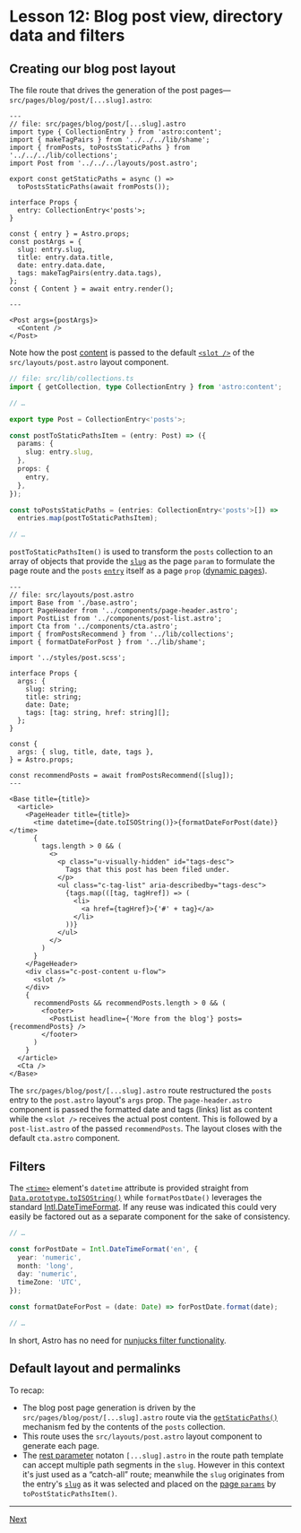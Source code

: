 # Lesson 12: Blog post view, directory data and filters

## Creating our blog post layout

The file route that drives the generation of the post pages—`src/pages/blog/post/[...slug].astro`:

```Astro
---
// file: src/pages/blog/post/[...slug].astro
import type { CollectionEntry } from 'astro:content';
import { makeTagPairs } from '../../../lib/shame';
import { fromPosts, toPostsStaticPaths } from '../../../lib/collections';
import Post from '../../../layouts/post.astro';

export const getStaticPaths = async () =>
  toPostsStaticPaths(await fromPosts());

interface Props {
  entry: CollectionEntry<'posts'>;
}

const { entry } = Astro.props;
const postArgs = {
  slug: entry.slug,
  title: entry.data.title,
  date: entry.data.date,
  tags: makeTagPairs(entry.data.tags),
};
const { Content } = await entry.render();

---

<Post args={postArgs}>
  <Content />
</Post>
```

Note how the post [content](https://docs.astro.build/en/reference/api-reference/#render) is passed to the default [`<slot />`](https://docs.astro.build/en/core-concepts/astro-components/#slots) of the `src/layouts/post.astro` layout component.

```TypeScript
// file: src/lib/collections.ts
import { getCollection, type CollectionEntry } from 'astro:content';

// …

export type Post = CollectionEntry<'posts'>;

const postToStaticPathsItem = (entry: Post) => ({
  params: {
    slug: entry.slug,
  },
  props: {
    entry,
  },
});

const toPostsStaticPaths = (entries: CollectionEntry<'posts'>[]) =>
  entries.map(postToStaticPathsItem);

// …
```

`postToStaticPathsItem()` is used to transform the `posts` collection to an array of objects that provide the [`slug`](https://docs.astro.build/en/reference/api-reference/#slug) as the page `param` to formulate the page route and the `posts` [`entry`](https://docs.astro.build/en/reference/api-reference/#collection-entry-type) itself as a page `prop` ([dynamic pages](https://docs.astro.build/en/core-concepts/routing/#example-dynamic-pages-at-multiple-levels)).

```Astro
---
// file: src/layouts/post.astro
import Base from './base.astro';
import PageHeader from '../components/page-header.astro';
import PostList from '../components/post-list.astro';
import Cta from '../components/cta.astro';
import { fromPostsRecommend } from '../lib/collections';
import { formatDateForPost } from '../lib/shame';

import '../styles/post.scss';

interface Props {
  args: {
    slug: string;
    title: string;
    date: Date;
    tags: [tag: string, href: string][];
  };
}

const {
  args: { slug, title, date, tags },
} = Astro.props;

const recommendPosts = await fromPostsRecommend([slug]);
---

<Base title={title}>
  <article>
    <PageHeader title={title}>
      <time datetime={date.toISOString()}>{formatDateForPost(date)}</time>
      {
        tags.length > 0 && (
          <>
            <p class="u-visually-hidden" id="tags-desc">
              Tags that this post has been filed under.
            </p>
            <ul class="c-tag-list" aria-describedby="tags-desc">
              {tags.map(([tag, tagHref]) => (
                <li>
                  <a href={tagHref}>{'#' + tag}</a>
                </li>
              ))}
            </ul>
          </>
        )
      }
    </PageHeader>
    <div class="c-post-content u-flow">
      <slot />
    </div>
    {
      recommendPosts && recommendPosts.length > 0 && (
        <footer>
          <PostList headline={'More from the blog'} posts={recommendPosts} />
        </footer>
      )
    }
  </article>
  <Cta />
</Base>
```

The `src/pages/blog/post/[...slug].astro` route restructured the `posts` entry to the `post.astro` layout's `args` prop. The `page-header.astro` component is passed the formatted date and tags (links) list as content while the `<slot />` receives the actual post content. This is followed by a `post-list.astro` of the passed `recommendPosts`. The layout closes with the default `cta.astro` component.

## Filters

The [`<time>`](https://developer.mozilla.org/en-US/docs/Web/HTML/Element/time) element's `datetime` attribute is provided straight from [`Data.prototype.toISOString()`](https://developer.mozilla.org/en-US/docs/Web/JavaScript/Reference/Global_Objects/Date/toISOString) while `formatPostDate()` leverages the standard [Intl.DateTimeFormat](https://developer.mozilla.org/en-US/docs/Web/JavaScript/Reference/Global_Objects/Intl/DateTimeFormat). If any reuse was indicated this could very easily be factored out as a separate component for the sake of consistency.

```TypeScript
// …

const forPostDate = Intl.DateTimeFormat('en', {
  year: 'numeric',
  month: 'long',
  day: 'numeric',
  timeZone: 'UTC',
});

const formatDateForPost = (date: Date) => forPostDate.format(date);

// …
```

In short, Astro has no need for [nunjucks filter functionality](https://mozilla.github.io/nunjucks/api.html#custom-filters).

## Default layout and permalinks

To recap:

- The blog post page generation is driven by the `src/pages/blog/post/[...slug].astro` route via the [`getStaticPaths()`](https://docs.astro.build/en/reference/api-reference/#getstaticpaths) mechanism fed by the contents of the `posts` collection.
- This route uses the `src/layouts/post.astro` layout component to generate each page.
- The [rest parameter](https://developer.mozilla.org/en-US/docs/Web/JavaScript/Reference/Functions/rest_parameters) notaton `[...slug].astro` in the route path template can accept multiple path segments in the `slug`. However in this context it's just used as a “catch-all” route; meanwhile the `slug` originates from the entry's [`slug`](https://docs.astro.build/en/reference/api-reference/#slug) as it was selected and placed on the [page `params`](https://docs.astro.build/en/reference/api-reference/#params) by `toPostStaticPathsItem()`.

---

[Next](../../README.md#lesson-13-recommended-content)
